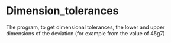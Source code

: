 # Dimension_tolerances
The program, to get dimensional tolerances, the lower and upper dimensions of the deviation (for example from the value of 45g7)
